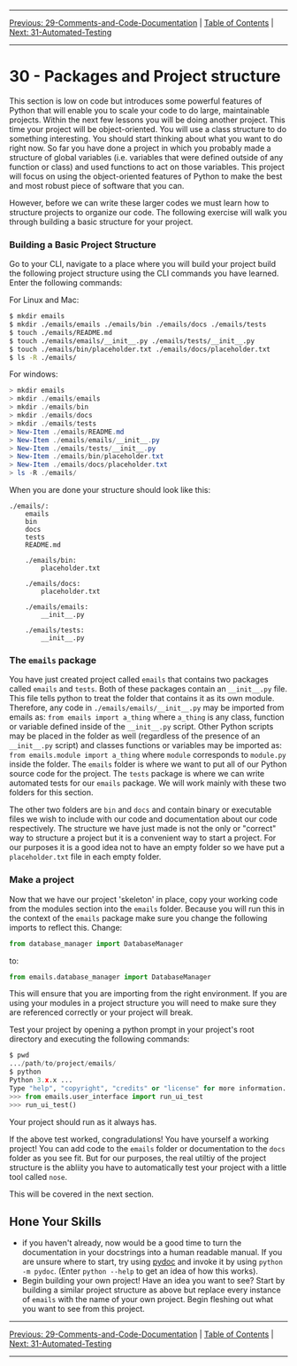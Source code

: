 <!-- Navigation -->

---

[Previous: 29-Comments-and-Code-Documentation](./29-Comments-and-Code-Documentation.md) | [Table of Contents](./00-Table-of-Contents.md) | [Next: 31-Automated-Testing](./31-Automated-Testing.md)

---
<!-- End Navigation -->
#  30 - Packages and Project structure

This section is low on code but introduces some powerful features of Python that will enable you to scale your code to do large, maintainable projects. Within the next few lessons you will be doing another project. This time your project will be object-oriented. You will use a class structure to do something interesting. You should start thinking about what you want to do right now. So far you have done a project in which you probably made a structure of global variables (i.e. variables that were defined outside of any function or class) and used functions to act on those variables. This project will focus on using the object-oriented features of Python to make the best and most robust piece of software that you can.

However, before we can write these larger codes we must learn how to structure projects to  organize our code. The following exercise will walk you through building a basic structure for your project.

### Building a Basic Project Structure

Go to your CLI, navigate to a place where you will build your project build the following project structure using the CLI commands you have learned. Enter the following commands:

For Linux and Mac:

```bash
$ mkdir emails
$ mkdir ./emails/emails ./emails/bin ./emails/docs ./emails/tests
$ touch ./emails/README.md
$ touch ./emails/emails/__init__.py ./emails/tests/__init__.py
$ touch ./emails/bin/placeholder.txt ./emails/docs/placeholder.txt
$ ls -R ./emails/
```

For windows:

```powershell
> mkdir emails
> mkdir ./emails/emails 
> mkdir ./emails/bin 
> mkdir ./emails/docs 
> mkdir ./emails/tests
> New-Item ./emails/README.md
> New-Item ./emails/emails/__init__.py 
> New-Item ./emails/tests/__init__.py
> New-Item ./emails/bin/placeholder.txt
> New-Item ./emails/docs/placeholder.txt
> ls -R ./emails/
```

When you are done your structure should look like this:

```
./emails/:
	emails
    bin
    docs
    tests
    README.md

    ./emails/bin:
    	placeholder.txt

    ./emails/docs:
    	placeholder.txt
     
    ./emails/emails:
    	__init__.py

    ./emails/tests:
    	__init__.py
```

### The `emails` package

You have just created project called `emails` that contains two packages called `emails` and `tests`. Both of these packages contain an `__init__.py` file. This file tells python to treat the folder that contains it as its own module. Therefore, any code in `./emails/emails/__init__.py` may be imported from emails as: `from emails import a_thing` where `a_thing` is any class, function or variable defined inside of the `__init__.py` script. Other Python scripts may be placed in the folder as well (regardless of the presence of an `__init__.py` script) and classes functions or variables may be imported as: `from emails.module import a_thing` where `module` corresponds to `module.py` inside the folder. The `emails` folder is where we want to put all of our Python source code for the project. The `tests` package is where we can write automated tests for our `emails` package. We will work mainly with these two folders for this section. 

The other two folders are `bin` and `docs` and contain binary or executable files we wish to include with our code and documentation about our code respectively. The structure we have just made is not the only or "correct" way to structure a project but it is a convenient way to start a project. For our purposes it is a good idea not to have an empty folder so we have put a `placeholder.txt` file in each empty folder.

### Make a project

Now that we have our project 'skeleton' in place, copy your working code from the modules section into the `emails` folder. Because you will run this in the context of the `emails` package make sure you change the following imports to reflect this. Change:

```python
from database_manager import DatabaseManager
```

to:

```python
from emails.database_manager import DatabaseManager
```

This will ensure that you are importing from the right environment. If you are using your modules in a project structure you will need to make sure they are referenced correctly or your project will break.

Test your project by opening a python prompt in your project's root directory and executing the following commands:

```python
$ pwd
.../path/to/project/emails/
$ python
Python 3.x.x ...
Type "help", "copyright", "credits" or "license" for more information.
>>> from emails.user_interface import run_ui_test
>>> run_ui_test()
```

Your project should run as it always has.

If the above test worked, congradulations! You have yourself a working project! You can add code to the  `emails` folder or documentation to the `docs` folder as you see fit. But for our purposes, the real utiltiy of the project structure is the abliity you have to automatically test your project with a little tool called `nose`.

This will be covered in the next section.

## Hone Your Skills

- if you haven't already, now would be a good time to turn the documentation in your docstrings into a human readable manual. If you are unsure where to start, try using [pydoc](https://docs.python.org/3.7/library/pydoc.html) and invoke it by using `python -m pydoc`. (Enter `python --help` to get an idea of how this works).
- Begin building your own project! Have an idea you want to see? Start by building a similar project structure as above but replace every instance of `emails` with the name of your own project. Begin fleshing out what you want to see from this project. 


<!-- Navigation -->

---

[Previous: 29-Comments-and-Code-Documentation](./29-Comments-and-Code-Documentation.md) | [Table of Contents](./00-Table-of-Contents.md) | [Next: 31-Automated-Testing](./31-Automated-Testing.md)

---
<!-- End Navigation -->
